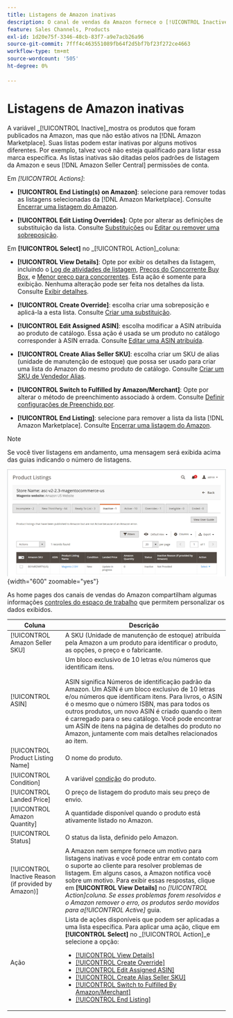 ```yaml
---
title: Listagens de Amazon inativas
description: O canal de vendas da Amazon fornece o [!UICONTROL Inactive] para monitorar os inativos no momento [!DNL Amazon Marketplace] listagens.
feature: Sales Channels, Products
exl-id: 1d20e75f-3346-48cb-83f7-a9e7acb26a96
source-git-commit: 7fff4c463551089fb64f2d5bf7bf23f272ce4663
workflow-type: tm+mt
source-wordcount: '505'
ht-degree: 0%

---
```


# Listagens de Amazon inativas

A variável _[!UICONTROL Inactive]_mostra os produtos que foram publicados na Amazon, mas que não estão ativos na [!DNL Amazon Marketplace]. Suas listas podem estar inativas por alguns motivos diferentes. Por exemplo, talvez você não esteja qualificado para listar essa marca específica. As listas inativas são ditadas pelos padrões de listagem da Amazon e seus [!DNL Amazon Seller Central] permissões de conta.

Em _[!UICONTROL Actions]_:

- **[!UICONTROL End Listing(s) on Amazon]**: selecione para remover todas as listagens selecionadas da [!DNL Amazon Marketplace]. Consulte [Encerrar uma listagem do Amazon](./end-listings-manually.md).

- **[!UICONTROL Edit Listing Overrides]**: Opte por alterar as definições de substituição da lista. Consulte [Substituições](./overrides.md) ou [Editar ou remover uma sobreposição](./creating-editing-overrides.md#edit-override-single-listing).

Em **[!UICONTROL Select]** no _[!UICONTROL Action]_coluna:

- **[!UICONTROL View Details]**: Opte por exibir os detalhes da listagem, incluindo o [Log de atividades de listagem](./product-listing-details.md#listing-activity-log), [Preços do Concorrente Buy Box](./product-listing-details.md#buy-box-competitor-pricing), e [Menor preço para concorrentes](./product-listing-details.md#lowest-competitor-pricing). Esta ação é somente para exibição. Nenhuma alteração pode ser feita nos detalhes da lista. Consulte [Exibir detalhes](./product-listing-details.md).

- **[!UICONTROL Create Override]**: escolha criar uma sobreposição e aplicá-la a esta lista. Consulte [Criar uma substituição](./creating-editing-overrides.md).

- **[!UICONTROL Edit Assigned ASIN]**: escolha modificar a ASIN atribuída ao produto de catálogo. Essa ação é usada se um produto no catálogo corresponder à ASIN errada. Consulte [Editar uma ASIN atribuída](./edit-assigned-asin.md).

- **[!UICONTROL Create Alias Seller SKU]**: escolha criar um SKU de alias (unidade de manutenção de estoque) que possa ser usado para criar uma lista do Amazon do mesmo produto de catálogo. Consulte [Criar um SKU de Vendedor Alias](./create-alias-seller-sku.md).

- **[!UICONTROL Switch to Fulfilled by Amazon/Merchant]**: Opte por alterar o método de preenchimento associado à ordem. Consulte [Definir configurações de Preenchido por](./fulfilled-by.md#configure-fulfilled-by-settings).

- **[!UICONTROL End Listing]**: selecione para remover a lista da lista [!DNL Amazon Marketplace]. Consulte [Encerrar uma listagem do Amazon](./end-listings-manually.md).

>[!NOTE]
>
>Se você tiver listagens em andamento, uma mensagem será exibida acima das guias indicando o número de listagens.

![Listagens de Amazon inativas](assets/amazon-inactive-listings.png){width="600" zoomable="yes"}

As home pages dos canais de vendas do Amazon compartilham algumas informações [controles do espaço de trabalho](./workspace-controls.md) que permitem personalizar os dados exibidos.

| Coluna | Descrição |
|------------------------------------------------------|--------------------------------------------------------------------------------------------------------------------------------------------------------------------------------------------------------------------------------------------------------------------------------------------------------------------------------------------------------------------------------------------------------------------------------------------------------------------------------------------------------------------------------------------------------------------------------------------------------------------------------------------------------------------------------------|
| [!UICONTROL Amazon Seller SKU] | A SKU (Unidade de manutenção de estoque) atribuída pela Amazon a um produto para identificar o produto, as opções, o preço e o fabricante. |
| [!UICONTROL ASIN] | Um bloco exclusivo de 10 letras e/ou números que identificam itens.<br><br>ASIN significa Números de identificação padrão da Amazon. Um ASIN é um bloco exclusivo de 10 letras e/ou números que identificam itens. Para livros, o ASIN é o mesmo que o número ISBN, mas para todos os outros produtos, um novo ASIN é criado quando o item é carregado para o seu catálogo. Você pode encontrar um ASIN de itens na página de detalhes do produto no Amazon, juntamente com mais detalhes relacionados ao item. |
| [!UICONTROL Product Listing Name] | O nome do produto. |
| [!UICONTROL Condition] | A variável [condição](./product-listing-condition.md) do produto. |
| [!UICONTROL Landed Price] | O preço de listagem do produto mais seu preço de envio. |
| [!UICONTROL Amazon Quantity] | A quantidade disponível quando o produto está ativamente listado no Amazon. |
| [!UICONTROL Status] | O status da lista, definido pelo Amazon. |
| [!UICONTROL Inactive Reason (if provided by Amazon)] | A Amazon nem sempre fornece um motivo para listagens inativas e você pode entrar em contato com o suporte ao cliente para resolver problemas de listagem. Em alguns casos, a Amazon notifica você sobre um motivo. Para exibir essas respostas, clique em **[!UICONTROL View Details]** no _[!UICONTROL Action]_coluna. Se esses problemas forem resolvidos e o Amazon remover o erro, os produtos serão movidos para a_[!UICONTROL Active]_ guia. |
| Ação | Lista de ações disponíveis que podem ser aplicadas a uma lista específica. Para aplicar uma ação, clique em **[!UICONTROL Select]** no _[!UICONTROL Action]_e selecione a opção:<ul><li>[[!UICONTROL View Details]](./product-listing-details.md)</li><li>[[!UICONTROL Create Override]](./creating-editing-overrides.md)</li><li>[[!UICONTROL Edit Assigned ASIN]](./edit-assigned-asin.md)</li><li>[[!UICONTROL Create Alias Seller SKU]](./create-alias-seller-sku.md#region-specific)</li><li>[[!UICONTROL Switch to Fulfilled By Amazon/Merchant]](./fulfilled-by.md#configure-fulfilled-by-settings)</li><li>[[!UICONTROL End Listing]](./end-listings-manually.md)</li></ul> |
